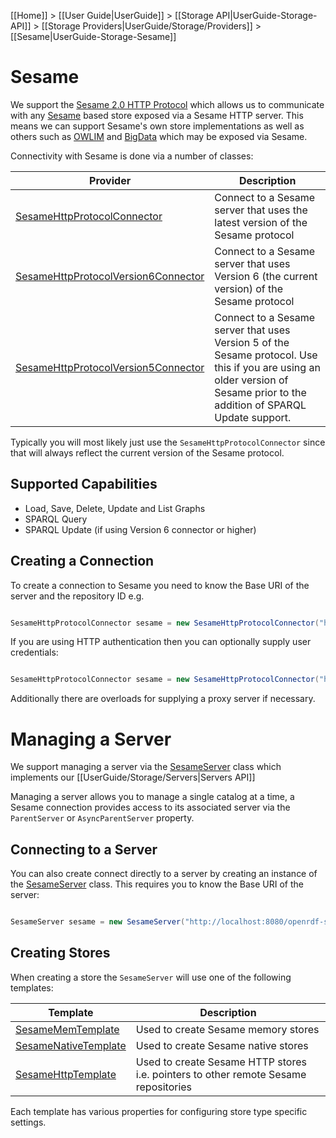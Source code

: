 [[Home]] > [[User Guide|UserGuide]] > [[Storage API|UserGuide-Storage-API]] > [[Storage Providers|UserGuide/Storage/Providers]] > [[Sesame|UserGuide-Storage-Sesame]]

# Sesame 

We support the [Sesame 2.0 HTTP Protocol](http://www.openrdf.org/doc/sesame2/system/ch08.html) which allows us to communicate with any [Sesame](http://www.openrdf.org) based store exposed via a Sesame HTTP server.  This means we can support Sesame's own store implementations as well as others such as [OWLIM](http://www.ontotext.com/owlim) and [BigData](http://www.systap.com/bigdata.htm) which may be exposed via Sesame.

Connectivity with Sesame is done via a number of classes:

| Provider | Description |
| --- | --- |
| [SesameHttpProtocolConnector](http://www.dotnetrdf.org/api/index.asp?Topic=VDS.RDF.Storage.SesameHttpProtocolConnector) | Connect to a Sesame server that uses the latest version of the Sesame protocol |
| [SesameHttpProtocolVersion6Connector](http://www.dotnetrdf.org/api/index.asp?Topic=VDS.RDF.Storage.SesameHttpProtocolVersion6Connector) | Connect to a Sesame server that uses Version 6 (the current version) of the Sesame protocol |
| [SesameHttpProtocolVersion5Connector](http://www.dotnetrdf.org/api/index.asp?Topic=VDS.RDF.Storage.SesameHttpProtocolVersion5Connector) | Connect to a Sesame server that uses Version 5 of the Sesame protocol.  Use this if you are using an older version of Sesame prior to the addition of SPARQL Update support. |

Typically you will most likely just use the `SesameHttpProtocolConnector` since that will always reflect the current version of the Sesame protocol.

## Supported Capabilities 

* Load, Save, Delete, Update and List Graphs
* SPARQL Query
* SPARQL Update (if using Version 6 connector or higher)

## Creating a Connection 

To create a connection to Sesame you need to know the Base URI of the server and the repository ID e.g.

```csharp

SesameHttpProtocolConnector sesame = new SesameHttpProtocolConnector("http://localhost:8080/openrdf-sesame/", "example");
```

If you are using HTTP authentication then you can optionally supply user credentials:

```csharp

SesameHttpProtocolConnector sesame = new SesameHttpProtocolConnector("http://localhost:8080/openrdf-sesame/", "example", "username", "password");
```

Additionally there are overloads for supplying a proxy server if necessary.

# Managing a Server 

We support managing a server via the [SesameServer](http://www.dotnetrdf.org/api/index.asp?Topic=VDS.RDF.Storage.Management.SesameServer) class which implements our [[UserGuide/Storage/Servers|Servers API]]

Managing a server allows you to manage a single catalog at a time, a Sesame connection provides access to its associated server via the `ParentServer` or `AsyncParentServer` property.

## Connecting to a Server 

You can also create connect directly to a server by creating an instance of the [SesameServer](http://www.dotnetrdf.org/api/index.asp?Topic=VDS.RDF.Storage.Management.SesameServer) class.  This requires you to know the Base URI of the server:

```csharp

SesameServer sesame = new SesameServer("http://localhost:8080/openrdf-sesame/");
```

## Creating Stores 

When creating a store the `SesameServer` will use one of the following templates:

| Template | Description |
| --- | --- |
| [SesameMemTemplate](http://www.dotnetrdf.org/api/index.asp?Topic=VDS.RDF.Storage.Management.Provisioning.Sesame.SesameMemTemplate) | Used to create Sesame memory stores |
| [SesameNativeTemplate](http://www.dotnetrdf.org/api/index.asp?Topic=VDS.RDF.Storage.Management.Provisioning.Sesame.SesameNativeTemplate) | Used to create Sesame native stores |
| [SesameHttpTemplate](http://www.dotnetrdf.org/api/index.asp?Topic=VDS.RDF.Storage.Management.Provisioning.Sesame.SesameHttpTemplate) | Used to create Sesame HTTP stores i.e. pointers to other remote Sesame repositories |

Each template has various properties for configuring store type specific settings.

